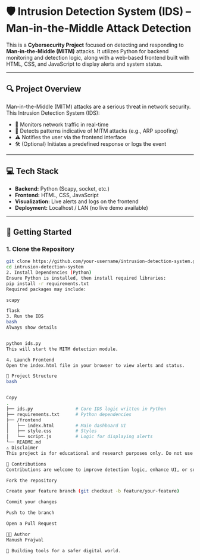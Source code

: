 

# 🛡️ Intrusion Detection System (IDS) – Man-in-the-Middle Attack Detection

This is a **Cybersecurity Project** focused on detecting and responding to **Man-in-the-Middle (MITM)** attacks. It utilizes Python for backend monitoring and detection logic, along with a web-based frontend built with HTML, CSS, and JavaScript to display alerts and system status.

---

## 🔍 Project Overview

Man-in-the-Middle (MITM) attacks are a serious threat in network security. This Intrusion Detection System (IDS):

- 📡 Monitors network traffic in real-time
- 🧠 Detects patterns indicative of MITM attacks (e.g., ARP spoofing)
- ⚠️ Notifies the user via the frontend interface
- 🛠️ (Optional) Initiates a predefined response or logs the event

---

## 💻 Tech Stack

- **Backend:** Python (Scapy, socket, etc.)
- **Frontend:** HTML, CSS, JavaScript
- **Visualization:** Live alerts and logs on the frontend
- **Deployment:** Localhost / LAN (no live demo available)

---

## 🚀 Getting Started

### 1. Clone the Repository

```bash
git clone https://github.com/your-username/intrusion-detection-system.git
cd intrusion-detection-system
2. Install Dependencies (Python)
Ensure Python is installed, then install required libraries:
pip install -r requirements.txt
Required packages may include:

scapy

flask 
3. Run the IDS
bash
Always show details


python ids.py
This will start the MITM detection module.

4. Launch Frontend
Open the index.html file in your browser to view alerts and status.

📁 Project Structure
bash


Copy
.
├── ids.py                # Core IDS logic written in Python
├── requirements.txt      # Python dependencies
├── /frontend
│   ├── index.html        # Main dashboard UI
│   ├── style.css         # Styles
│   └── script.js         # Logic for displaying alerts
└── README.md
⚠️ Disclaimer
This project is for educational and research purposes only. Do not use it on unauthorized networks or without permission.

🙌 Contributions
Contributions are welcome to improve detection logic, enhance UI, or support additional types of intrusions.

Fork the repository

Create your feature branch (git checkout -b feature/your-feature)

Commit your changes

Push to the branch

Open a Pull Request

👨‍💻 Author
Manush Prajwal

🔐 Building tools for a safer digital world.
